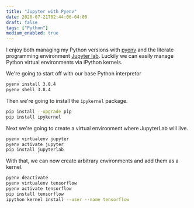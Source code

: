 ```yaml
---
title: "Jupyter with Pyenv"
date: 2020-07-21T02:44:06-04:00
draft: false
tags: ["Python"]
medium_enabled: true
---
```


I enjoy both managing my Python versions with [pyenv](/blog/pyenv/) and the literate programming environment [Jupyter lab](https://jupyter.org/). Luckily we can easily manage Python virtual environments via iPython kernels.

We're going to start off with our base Python interpretor
```bash
pyenv install 3.8.4
pyenv shell 3.8.4
```

Then we're going to install the `ipykernel` package.
```bash
pip install --upgrade pip
pip install ipykernel
```

Next we're going to create a virtual environment where JupyterLab will live.
```bash
pyenv virtualenv jupyter
pyenv activate jupyter
pip install jupyterlab
```

With that, we can now create arbitrary environments and add them as a kernel.
```bash
pyenv deactivate
pyenv virtualenv tensorflow
pyenv activate tensorflow
pip install tensorflow
ipython kernel install --user --name tensorflow
```

